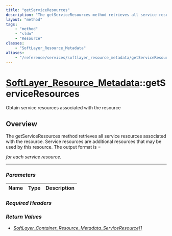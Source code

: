```yaml
---
title: "getServiceResources"
description: "The getServiceResources method retrieves all service resources associated with the resource. Service resources are addit... "
layout: "method"
tags:
    - "method"
    - "sldn"
    - "Resource"
classes:
    - "SoftLayer_Resource_Metadata"
aliases:
    - "/reference/services/softlayer_resource_metadata/getServiceResources"
---
```

# [SoftLayer_Resource_Metadata](/reference/services/SoftLayer_Resource_Metadata)::getServiceResources

Obtain service resources associated with the resource


## Overview 
The getServiceResources method retrieves all service resources associated with the resource. Service resources are additional resources that may be used by this resource. The output format is <type>=<address> for each service resource. 

-----

### Parameters 
|Name | Type | Description |
| --- | --- | --- |


### Required Headers


### Return Values
* <a href='/reference/datatypes/SoftLayer_Container_Resource_Metadata_ServiceResource'>SoftLayer_Container_Resource_Metadata_ServiceResource[] </a>




